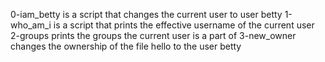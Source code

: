 0-iam_betty is a script that changes the current user to user betty
1-who_am_i is a script that prints the effective username of the current user
2-groups prints the groups the current user is a part of
3-new_owner changes the ownership of the file hello to the user betty
